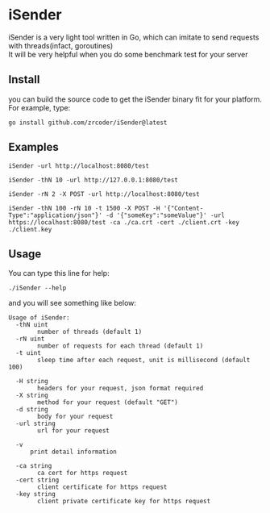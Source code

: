 # iSender
iSender is a very light tool written in Go, which can imitate to send requests with threads(infact, goroutines)<br>
It will be very helpful when you do some benchmark test for your server

## Install
you can build the source code to get the iSender binary fit for your platform. For example, type:

```
go install github.com/zrcoder/iSender@latest
```

## Examples

```
iSender -url http://localhost:8080/test
```

```
iSender -thN 10 -url http://127.0.0.1:8080/test
```

```
iSender -rN 2 -X POST -url http://localhost:8080/test
```

```
iSender -thN 100 -rN 10 -t 1500 -X POST -H '{"Content-Type":"application/json"}' -d '{"someKey":"someValue"}' -url https://localhost:8080/test -ca ./ca.crt -cert ./client.crt -key ./client.key
```

## Usage
You can type this line for help:

```
./iSender --help
```

and you will see something like below:

```
Usage of iSender:
  -thN uint
     	number of threads (default 1)
  -rN uint
    	number of requests for each thread (default 1)
  -t uint
    	sleep time after each request, unit is millisecond (default 100)

  -H string
    	headers for your request, json format required
  -X string
    	method for your request (default "GET")
  -d string
    	body for your request
  -url string
    	url for your request

  -v
      print detail information
      
  -ca string
    	ca cert for https request
  -cert string
    	client certificate for https request
  -key string
    	client private certificate key for https request
```
